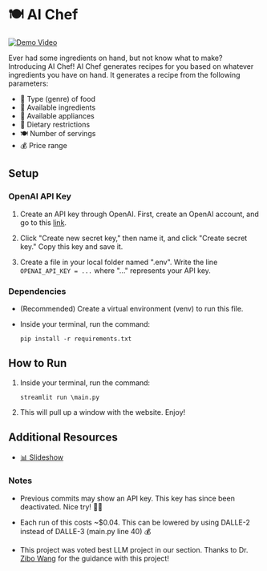 # 🍽️ AI Chef

[![Demo Video](https://img.shields.io/badge/Demo%20Video-Watch-brightgreen?style=flat-square)](https://youtu.be/rPdr8t9-qcw?si=_GmN-G7fLr46vmQo)

Ever had some ingredients on hand, but not know what to make? Introducing AI Chef! AI Chef generates recipes for you based on whatever ingredients you have on hand. It generates a recipe from the following parameters:

- 🍛 Type (genre) of food
- 🥘 Available ingredients
- 🔌 Available appliances
- 🥗 Dietary restrictions
- 🍽️ Number of servings
- 💰 Price range

## Setup

### OpenAI API Key

1. Create an API key through OpenAI. First, create an OpenAI account, and go to this [link](https://platform.openai.com/api-keys).

2. Click "Create new secret key," then name it, and click "Create secret key." Copy this key and save it.

3. Create a file in your local folder named ".env". Write the line `OPENAI_API_KEY = ...` where "..." represents your API key.

### Dependencies

- (Recommended) Create a virtual environment (venv) to run this file.
- Inside your terminal, run the command:

    `pip install -r requirements.txt`


## How to Run

1. Inside your terminal, run the command:

    `streamlit run \main.py`

2. This will pull up a window with the website. Enjoy!

## Additional Resources

- [📊 Slideshow](https://docs.google.com/presentation/d/1eQs398lMs0YmgFpgqNXAdV-xA62oHYszKW8NsJz5aao/edit?usp=sharing)

### Notes

- Previous commits may show an API key. This key has since been deactivated. Nice try! 🙅‍♂️

- Each run of this costs ~$0.04. This can be lowered by using DALLE-2 instead of DALLE-3 (main.py line 40) 💰

- This project was voted best LLM project in our section. Thanks to Dr. [Zibo Wang](https://www.linkedin.com/in/zibo-wang-a6169655/) for the guidance with this project!
